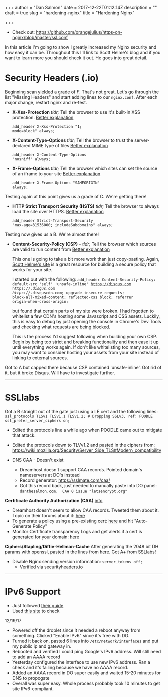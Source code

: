 +++
author = "Dan Salmon"
date = 2017-12-22T01:12:14Z
description = ""
draft = true
slug = "hardening-nginx"
title = "Hardening Nginx"

+++

* Check out: https://github.com/orangejulius/https-on-nginx/blob/master/ssl.conf

 In this article I'm going to show I greatly increased my Nginx security and how easy it can be. Throughout this I'll link to Scott Helme's blog and if you want to learn more you should check it out. He goes into great detail.

# Security Headers (.io)

Beginning scan yielded a grade of *F*. That's not great. Let's go through the list "Missing Headers" and start adding lines to our `nginx.conf`. After each major change, restart nginx and re-test.

* **X-Xss-Protection**
*tldr;* Tell the browser to use it's built-in XSS protection. 
[Better explanation](https://scotthelme.co.uk/hardening-your-http-response-headers/#x-xss-protection)

   <code class="language-nginx">add_header X-Xss-Protection "1; mode=block" always;</code>
* **X-Content-Type-Options**
*tldr;* Tell the browser to trust the server-declared MIME type of files
 [Better explanation](https://scotthelme.co.uk/hardening-your-http-response-headers/#x-content-type-options) 

   <code class="language-nginx">add_header X-Content-Type-Options "nosniff" always;</code>
* **X-Frame-Options** 
*tldr;* Tell the browser which sites can set the source of an iframe to your site 
[Better explanation](https://scotthelme.co.uk/hardening-your-http-response-headers/#x-frame-options)

   <code class="language-nginx">add_header X-Frame-Options "SAMEORIGIN" always;</code>

Testing again at this point gives us a grade of C. We're getting there!

* **HTTP Strict Transport Security (HSTS)**
*tldr;* Tell the browser to always load the site over HTTPS.
[Better explanation](https://scotthelme.co.uk/hardening-your-http-response-headers/#strict-transport-security)

   <code class="language-nginx">add_header Strict-Transport-Security "max-age=31536000; includeSubdomains" always;</code>

Testing now gives us a B. We're almost there!

* **Content-Security-Policy (CSP)** - 
*tldr;* Tell the browser which sources are valid to run content from
[Better explanation](https://scotthelme.co.uk/content-security-policy-an-introduction/)  

  This one is going to take a bit more work than just copy-pasting. Again, [Scott Helme's site](https://scotthelme.co.uk/csp-cheat-sheet/#building-a-policy) is a great resource for building a secure policy that works for your site.
  
  I started out with the following: 
<code class="language-nginx">add_header Content-Security-Policy: default-src 'self' 'unsafe-inline' https://disqus.com https://*.disqus.com https://*.disquscdn.com; upgrade-insecure-requests; block-all-mixed-content; reflected-xss block; referrer origin-when-cross-origin;</code>

  but found that certain parts of my site were broken. I had fogotten to whitelist a few CDN's hosting some Javascript and CSS assets. Luckily, this is easy to debug by just opening the console in Chrome's Dev Tools and checking what requests are being blocked. 
  
  This is the process I'd suggest following when building your own CSP. Begin by being too strict and breaking functionality and then ease it up until everything works again. If don't like whitelisting too many sources, you may want to consider hosting your assets from your site instead of linking to external sources.

Got to A but capped there because CSP contained 'unsafe-inline'. Got rid of it, but it broke Disqus. Will have to investigate further.

----
# SSLlabs

Got a B straight out of the gate just using a LE cert and the following lines:
   ` ssl_protocols TLSv1 TLSv1.1 TLSv1.2; # Dropping SSLv3, ref: POODLE`
   `ssl_prefer_server_ciphers on;`
* Edited the protocols line a while ago when POODLE came out to mitigate that attack.
* Edited the protocols down to TLVv1.2 and pasted in the ciphers from: https://wiki.mozilla.org/Security/Server_Side_TLS#Modern_compatibility

* DNS CAA - Doesn't exist
    * Dreamhost doesn't support CAA records. Pointed domain's nameservers at DO's instead 
    * Record generator: https://sslmate.com/caa/
    * Got this record back, just needed to manually paste into DO panel:
    `danthesalmon.com.	CAA	0 issue "letsencrypt.org"`


**Certificate Authority Authorization (CAA)**
[info](https://blog.qualys.com/ssllabs/2017/03/13/caa-mandated-by-cabrowser-forum)
* Dreamhost doesn't seem to allow CAA records. Tweeted them about it. Topic on their forums about it: [here](https://discussion.dreamhost.com/t/allow-caa-records-in-dhs-dns/64170/9?u=sandwich)
* To generate a policy using a pre-existing cert: [here](https://sslmate.com/caa/) and hit "Auto-Generate Policy"
* Monitor Certificate transparency Logs and get alerts if a cert is generated for your domain: [here](https://sslmate.com/account/certspotter)

**Ciphers/Stapling/Diffie-Hellman-Cache**
After generating the 2048 bit DH params with openssl, pasted in the lines from [here](https://github.com/orangejulius/https-on-nginx/blob/master/ssl.conf). Got A+ from SSLlabs!


* Disable Nginx sending version information:
    `server_tokens off;`
    * Verified via securityheaders.io

-----

# IPv6 Support 
* Just followed [their guide](https://www.digitalocean.com/community/tutorials/how-to-enable-ipv6-for-digitalocean-droplets) 
* Used [this site](http://ready.chair6.net/?url=danthesalmon.com) to check

12/19/17
* Powered off the droplet since it needed a reboot anyway from something. Clicked "Enable IPv6" since it's free with DO. 
* Turned it back on, pasted 6 lines into `/etc/network/interfaces` and put my public ip and gateway in. 
* Rebooted and verified I could ping Google's IPv6 address. Will still need to add an AAAA record 
* Yesterday configured the interface to use new IPv6 address. Ran a check and it's failing because we have no AAAA record.
* Added an AAAA record in DO super easily and waited 15-20 minutes for DNS to propogate 
* Overall was super easy. Whole process probably took 10 minutes to get site IPv6-compliant. 